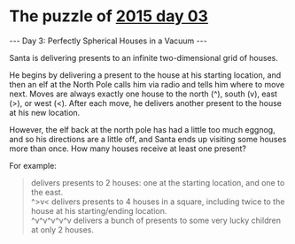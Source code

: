# The puzzle of [2015 day 03](https://adventofcode.com/2015/day/3)

--- Day 3: Perfectly Spherical Houses in a Vacuum ---

Santa is delivering presents to an infinite two-dimensional grid of houses.

He begins by delivering a present to the house at his starting location, and then an elf at the North Pole calls him via radio and tells him where to move next.  Moves are always exactly one house to the north (^), south (v), east (>), or west (<).  After each move, he delivers another present to the house at his new location.

However, the elf back at the north pole has had a little too much eggnog, and so his directions are a little off, and Santa ends up visiting some houses more than once.  How many houses receive at least one present?

For example:

> delivers presents to 2 houses: one at the starting location, and one to the east.\
^>v< delivers presents to 4 houses in a square, including twice to the house at his starting/ending location.\
^v^v^v^v^v delivers a bunch of presents to some very lucky children at only 2 houses.